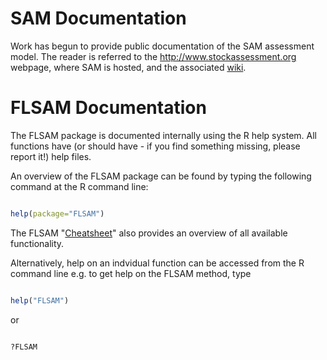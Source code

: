 # SAM Documentation #

Work has begun to provide public documentation of the SAM assessment model. The reader is referred to the http://www.stockassessment.org webpage, where SAM is hosted, and the associated  [wiki](http://code.google.com/p/stockassessment/wiki/modelDescription?tm=6).

# FLSAM Documentation #

The FLSAM package is documented internally using the R help system. All functions have (or should have - if you find something missing, please report it!) help files.

An overview of the FLSAM package can be found by typing the following command at the R command line:
```R

help(package="FLSAM")
```
The FLSAM "[Cheatsheet](Cheatsheet.md)" also provides an overview of all available functionality.

Alternatively, help on an indvidual function can be accessed from the R command line e.g. to get help on the FLSAM method, type
```R

help("FLSAM")
```

or

```R

?FLSAM
```